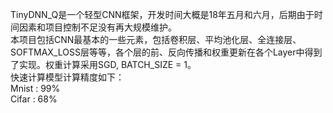 TinyDNN_Q是一个轻型CNN框架，开发时间大概是18年五月和六月，后期由于时间因素和项目控制不足没有再大规模维护。  
本项目包括CNN最基本的一些元素，包括卷积层、平均池化层、全连接层、SOFTMAX_LOSS层等等，各个层的前、反向传播和权重更新在各个Layer中得到了实现。权重计算采用SGD, BATCH_SIZE = 1。  
快速计算模型计算精度如下：  
Mnist :  99%  
Cifar :  68%